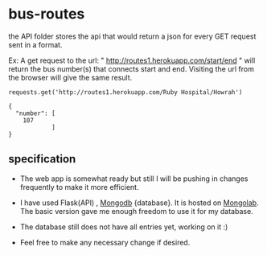 bus-routes
==========

the API folder stores the api that would return a json for every GET request sent in a format.

Ex: A get request to the url: " http://routes1.herokuapp.com/start/end " will return the bus number(s) that connects start and end. Visiting the url from the browser will give the same result.


	requests.get('http://routes1.herokuapp.com/Ruby Hospital/Howrah')

	{
	  "number": [
	    107
	  			]
	}
	
specification
--------------

* The web app is somewhat ready but still I will be pushing in changes frequently to make it more efficient.

* I have used Flask(API) , [Mongodb](http://www.mongodb.org/) {database}. It is hosted on [Mongolab](https://mongolab.com/welcome/). The basic version gave me enough freedom to use it for my database.

* The database still does not have all entries yet, working on it :) 

* Feel free to make any necessary change if desired.



